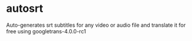 # autosrt
Auto-generates srt subtitles for any video or audio file and translate it for free using googletrans-4.0.0-rc1
